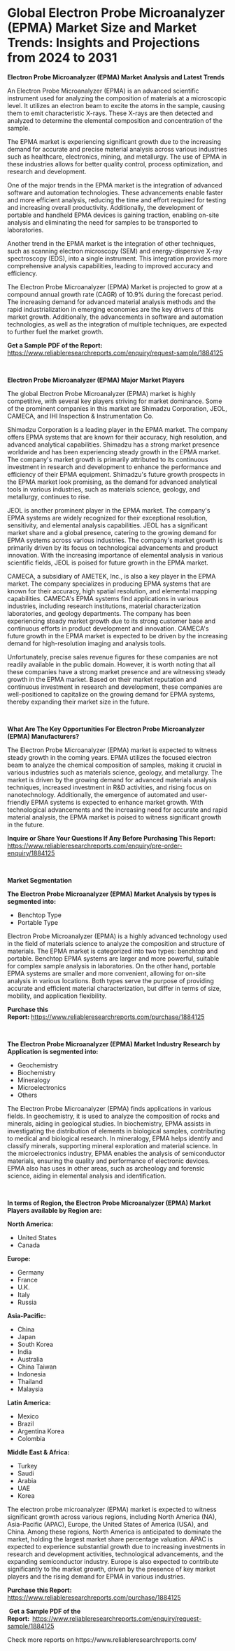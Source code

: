 <p><h1>Global Electron Probe Microanalyzer (EPMA) Market Size and Market Trends: Insights and Projections from 2024 to 2031</h1></p><p><strong>Electron Probe Microanalyzer (EPMA) Market Analysis and Latest Trends</strong></p>
<p><p>An Electron Probe Microanalyzer (EPMA) is an advanced scientific instrument used for analyzing the composition of materials at a microscopic level. It utilizes an electron beam to excite the atoms in the sample, causing them to emit characteristic X-rays. These X-rays are then detected and analyzed to determine the elemental composition and concentration of the sample.</p><p>The EPMA market is experiencing significant growth due to the increasing demand for accurate and precise material analysis across various industries such as healthcare, electronics, mining, and metallurgy. The use of EPMA in these industries allows for better quality control, process optimization, and research and development.</p><p>One of the major trends in the EPMA market is the integration of advanced software and automation technologies. These advancements enable faster and more efficient analysis, reducing the time and effort required for testing and increasing overall productivity. Additionally, the development of portable and handheld EPMA devices is gaining traction, enabling on-site analysis and eliminating the need for samples to be transported to laboratories.</p><p>Another trend in the EPMA market is the integration of other techniques, such as scanning electron microscopy (SEM) and energy-dispersive X-ray spectroscopy (EDS), into a single instrument. This integration provides more comprehensive analysis capabilities, leading to improved accuracy and efficiency.</p><p>The Electron Probe Microanalyzer (EPMA) Market is projected to grow at a compound annual growth rate (CAGR) of 10.9% during the forecast period. The increasing demand for advanced material analysis methods and the rapid industrialization in emerging economies are the key drivers of this market growth. Additionally, the advancements in software and automation technologies, as well as the integration of multiple techniques, are expected to further fuel the market growth.</p></p>
<p><strong>Get a Sample PDF of the Report:&nbsp;</strong> <a href="https://www.reliableresearchreports.com/enquiry/request-sample/1884125">https://www.reliableresearchreports.com/enquiry/request-sample/1884125</a></p>
<p>&nbsp;</p>
<p><strong>Electron Probe Microanalyzer (EPMA) Major Market Players</strong></p>
<p><p>The global Electron Probe Microanalyzer (EPMA) market is highly competitive, with several key players striving for market dominance. Some of the prominent companies in this market are Shimadzu Corporation, JEOL, CAMECA, and IHI Inspection & Instrumentation Co.</p><p>Shimadzu Corporation is a leading player in the EPMA market. The company offers EPMA systems that are known for their accuracy, high resolution, and advanced analytical capabilities. Shimadzu has a strong market presence worldwide and has been experiencing steady growth in the EPMA market. The company's market growth is primarily attributed to its continuous investment in research and development to enhance the performance and efficiency of their EPMA equipment. Shimadzu's future growth prospects in the EPMA market look promising, as the demand for advanced analytical tools in various industries, such as materials science, geology, and metallurgy, continues to rise.</p><p>JEOL is another prominent player in the EPMA market. The company's EPMA systems are widely recognized for their exceptional resolution, sensitivity, and elemental analysis capabilities. JEOL has a significant market share and a global presence, catering to the growing demand for EPMA systems across various industries. The company's market growth is primarily driven by its focus on technological advancements and product innovation. With the increasing importance of elemental analysis in various scientific fields, JEOL is poised for future growth in the EPMA market.</p><p>CAMECA, a subsidiary of AMETEK, Inc., is also a key player in the EPMA market. The company specializes in producing EPMA systems that are known for their accuracy, high spatial resolution, and elemental mapping capabilities. CAMECA's EPMA systems find applications in various industries, including research institutions, material characterization laboratories, and geology departments. The company has been experiencing steady market growth due to its strong customer base and continuous efforts in product development and innovation. CAMECA's future growth in the EPMA market is expected to be driven by the increasing demand for high-resolution imaging and analysis tools.</p><p>Unfortunately, precise sales revenue figures for these companies are not readily available in the public domain. However, it is worth noting that all these companies have a strong market presence and are witnessing steady growth in the EPMA market. Based on their market reputation and continuous investment in research and development, these companies are well-positioned to capitalize on the growing demand for EPMA systems, thereby expanding their market size in the future.</p></p>
<p>&nbsp;</p>
<p><strong>What Are The Key Opportunities For Electron Probe Microanalyzer (EPMA) Manufacturers?</strong></p>
<p><p>The Electron Probe Microanalyzer (EPMA) market is expected to witness steady growth in the coming years. EPMA utilizes the focused electron beam to analyze the chemical composition of samples, making it crucial in various industries such as materials science, geology, and metallurgy. The market is driven by the growing demand for advanced materials analysis techniques, increased investment in R&D activities, and rising focus on nanotechnology. Additionally, the emergence of automated and user-friendly EPMA systems is expected to enhance market growth. With technological advancements and the increasing need for accurate and rapid material analysis, the EPMA market is poised to witness significant growth in the future.</p></p>
<p><strong>Inquire or Share Your Questions If Any Before Purchasing This Report:</strong> <a href="https://www.reliableresearchreports.com/enquiry/pre-order-enquiry/1884125">https://www.reliableresearchreports.com/enquiry/pre-order-enquiry/1884125</a></p>
<p>&nbsp;</p>
<p><strong>Market Segmentation</strong></p>
<p><strong>The Electron Probe Microanalyzer (EPMA) Market Analysis by types is segmented into:</strong></p>
<p><ul><li>Benchtop Type</li><li>Portable Type</li></ul></p>
<p><p>Electron Probe Microanalyzer (EPMA) is a highly advanced technology used in the field of materials science to analyze the composition and structure of materials. The EPMA market is categorized into two types: benchtop and portable. Benchtop EPMA systems are larger and more powerful, suitable for complex sample analysis in laboratories. On the other hand, portable EPMA systems are smaller and more convenient, allowing for on-site analysis in various locations. Both types serve the purpose of providing accurate and efficient material characterization, but differ in terms of size, mobility, and application flexibility.</p></p>
<p><strong>Purchase this Report:&nbsp;</strong><a href="https://www.reliableresearchreports.com/purchase/1884125">https://www.reliableresearchreports.com/purchase/1884125</a></p>
<p>&nbsp;</p>
<p><strong>The Electron Probe Microanalyzer (EPMA) Market Industry Research by Application is segmented into:</strong></p>
<p><ul><li>Geochemistry</li><li>Biochemistry</li><li>Mineralogy</li><li>Microelectronics</li><li>Others</li></ul></p>
<p><p>The Electron Probe Microanalyzer (EPMA) finds applications in various fields. In geochemistry, it is used to analyze the composition of rocks and minerals, aiding in geological studies. In biochemistry, EPMA assists in investigating the distribution of elements in biological samples, contributing to medical and biological research. In mineralogy, EPMA helps identify and classify minerals, supporting mineral exploration and material science. In the microelectronics industry, EPMA enables the analysis of semiconductor materials, ensuring the quality and performance of electronic devices. EPMA also has uses in other areas, such as archeology and forensic science, aiding in elemental analysis and identification.</p></p>
<p>&nbsp;</p>
<p><strong>In terms of Region, the Electron Probe Microanalyzer (EPMA) Market Players available by Region are:</strong></p>
<p>
    <p> <strong> North America: </strong>
        <ul>
            <li>United States</li>
            <li>Canada</li>
        </ul>
        </p> 
    <p> <strong> Europe: </strong>
        <ul>
            <li>Germany</li>
            <li>France</li>
            <li>U.K.</li>
            <li>Italy</li>
            <li>Russia</li>
        </ul>
        </p> 
    <p> <strong> Asia-Pacific: </strong>
        <ul>
            <li>China</li>
            <li>Japan</li>
            <li>South Korea</li>
            <li>India</li>
            <li>Australia</li>
            <li>China Taiwan</li>
            <li>Indonesia</li>
            <li>Thailand</li>
            <li>Malaysia</li>
        </ul>
        </p> 
    <p> <strong> Latin America: </strong>
        <ul>
            <li>Mexico</li>
            <li>Brazil</li>
            <li>Argentina Korea</li>
            <li>Colombia</li>
        </ul>
        </p> 
    <p> <strong> Middle East & Africa: </strong>
        <ul>
            <li>Turkey</li>
            <li>Saudi</li>
            <li>Arabia</li>
            <li>UAE</li>
            <li>Korea</li>
        </ul>
    </p>
    </p>
<p><p>The electron probe microanalyzer (EPMA) market is expected to witness significant growth across various regions, including North America (NA), Asia-Pacific (APAC), Europe, the United States of America (USA), and China. Among these regions, North America is anticipated to dominate the market, holding the largest market share percentage valuation. APAC is expected to experience substantial growth due to increasing investments in research and development activities, technological advancements, and the expanding semiconductor industry. Europe is also expected to contribute significantly to the market growth, driven by the presence of key market players and the rising demand for EPMA in various industries.</p></p>
<p><strong>Purchase this Report: </strong><a href="https://www.reliableresearchreports.com/purchase/1884125">https://www.reliableresearchreports.com/purchase/1884125</a></p>
<p>&nbsp;<strong>Get a Sample PDF of the Report:&nbsp;&nbsp;</strong><a href="https://www.reliableresearchreports.com/enquiry/request-sample/1884125">https://www.reliableresearchreports.com/enquiry/request-sample/1884125</a></p>
<p><strong></strong></p>
<p>Check more reports on https://www.reliableresearchreports.com/</p>